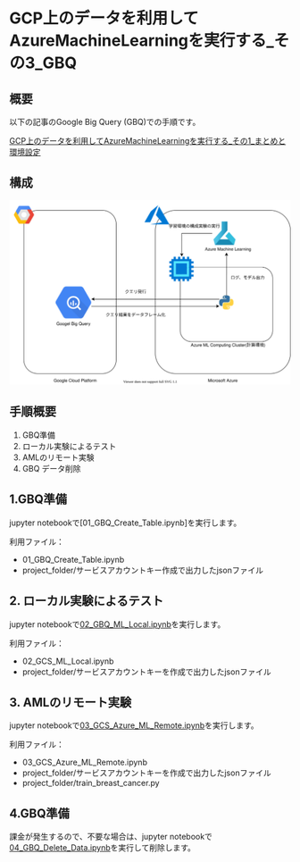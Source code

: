 # GCP上のデータを利用してAzureMachineLearningを実行する_その3_GBQ

## 概要

以下の記事のGoogle Big Query (GBQ)での手順です。

[GCP上のデータを利用してAzureMachineLearningを実行する_その1_まとめと環境設定](../GCP上のデータを利用してAzureMachineLearningを実行する_その1_まとめと環境設定/README.md)
## 構成

![](../GCP上のデータを利用してAzureMachineLearningを実行する_その1_まとめ/.media/GBQAML.drawio.svg)

## 手順概要

1. GBQ準備
2. ローカル実験によるテスト
3. AMLのリモート実験
4. GBQ データ削除

## 1.GBQ準備
jupyter notebookで[01_GBQ_Create_Table.ipynb]を実行します。<br>

利用ファイル：
- 01_GBQ_Create_Table.ipynb
- project_folder/サービスアカウントキー作成で出力したjsonファイル

## 2. ローカル実験によるテスト
jupyter notebookで[02_GBQ_ML_Local.ipynb](./source/**02_GBQ_ML_Local**.ipynb)を実行します。<br>

利用ファイル：
- 02_GCS_ML_Local.ipynb
- project_folder/サービスアカウントキーを作成で出力したjsonファイル

## 3. AMLのリモート実験

jupyter notebookで[03_GCS_Azure_ML_Remote.ipynb](./source/03_GBQ_Azure_ML_Remote.ipynb)を実行します。<br>

利用ファイル：
- 03_GCS_Azure_ML_Remote.ipynb
- project_folder/サービスアカウントキーを作成で出力したjsonファイル
- project_folder/train_breast_cancer.py

## 4.GBQ準備

課金が発生するので、不要な場合は、jupyter notebookで[04_GBQ_Delete_Data.ipynb](./source/02_GCS_ML_Local.ipynb)を実行して削除します。

